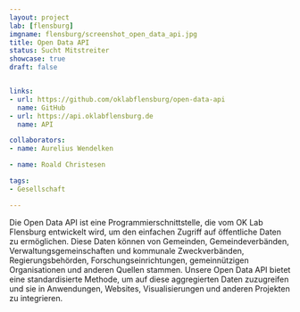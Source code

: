 ```yaml
---
layout: project
lab: [flensburg]
imgname: flensburg/screenshot_open_data_api.jpg
title: Open Data API
status: Sucht Mitstreiter
showcase: true
draft: false


links:
- url: https://github.com/oklabflensburg/open-data-api
  name: GitHub
- url: https://api.oklabflensburg.de
  name: API

collaborators:
- name: Aurelius Wendelken

- name: Roald Christesen

tags:
- Gesellschaft

---
```


Die Open Data API ist eine Programmierschnittstelle, die vom OK Lab Flensburg entwickelt wird, um den einfachen Zugriff auf öffentliche Daten zu ermöglichen. Diese Daten können von Gemeinden, Gemeindeverbänden, Verwaltungsgemeinschaften und kommunale Zweckverbänden, Regierungsbehörden, Forschungseinrichtungen, gemeinnützigen Organisationen und anderen Quellen stammen. Unsere Open Data API bietet eine standardisierte Methode, um auf diese aggregierten Daten zuzugreifen und sie in Anwendungen, Websites, Visualisierungen und anderen Projekten zu integrieren.
